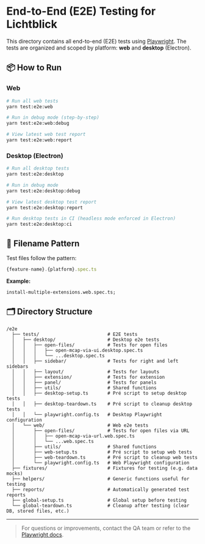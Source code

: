 # End-to-End (E2E) Testing for Lichtblick

This directory contains all end-to-end (E2E) tests using [Playwright](https://playwright.dev/). The tests are organized and scoped by platform: **web** and **desktop** (Electron).

## 📦 How to Run

### Web

```bash
# Run all web tests
yarn test:e2e:web

# Run in debug mode (step-by-step)
yarn test:e2e:web:debug

# View latest web test report
yarn test:e2e:web:report
```

### Desktop (Electron)

```bash
# Run all desktop tests
yarn test:e2e:desktop

# Run in debug mode
yarn test:e2e:desktop:debug

# View latest desktop test report
yarn test:e2e:desktop:report

# Run desktop tests in CI (headless mode enforced in Electron)
yarn test:e2e:desktop:ci
```

## 🧪 Filename Pattern

Test files follow the pattern:

```ts
{feature-name}.{platform}.spec.ts
```

**Example:**

```
install-multiple-extensions.web.spec.ts;
```

## 🗂 Directory Structure

```text
/e2e
  ├── tests/                         # E2E tests
  │   ├── desktop/                   # Desktop e2e tests
  │   │   ├── open-files/            # Tests for open files
  │   │   │   ├── open-mcap-via-ui.desktop.spec.ts
  │   │   │   └── ...desktop.spec.ts
  │   │   ├── sidebar/               # Tests for right and left sidebars
  │   │   ├── layout/                # Tests for layouts
  │   │   ├── extension/             # Tests for extension
  │   │   ├── panel/                 # Tests for panels
  │   │   ├── utils/                 # Shared functions
  │   │   ├── desktop-setup.ts       # Pré script to setup desktop tests
  │   │   ├── desktop-teardown.ts    # Pré script to cleanup desktop tests
  │   │   └── playwright.config.ts   # Desktop Playwright configuration
  │   └── web/                       # Web e2e tests
  │       ├── open-files/            # Tests for open files via URL
  │       │   ├── open-mcap-via-url.web.spec.ts
  │       │   └── ...web.spec.ts
  │       ├── utils/                 # Shared functions
  │       ├── web-setup.ts           # Pré script to setup web tests
  │       ├── web-teardown.ts        # Pré script to cleanup web tests
  │       └── playwright.config.ts   # Web Playwright configuration
  ├── fixtures/                      # Fixtures for testing (e.g. data mocks)
  ├── helpers/                       # Generic functions useful for testing
  ├── reports/                       # Automatically generated test reports
  ├── global-setup.ts                # Global setup before testing
  └── global-teardown.ts             # Cleanup after testing (clear DB, stored files, etc.)
```

---

> For questions or improvements, contact the QA team or refer to the [Playwright docs](https://playwright.dev/docs/intro).
